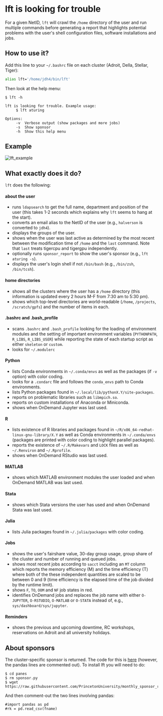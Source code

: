 # lft is looking for trouble

For a given NetID, `lft` will crawl the `/home` directory of the user and run multiple commands before generating a report that highlights potential problems with the user's shell configuration files, software installations and jobs.

## How to use it?

Add this line to your `~/.bashrc` file on each cluster (Adroit, Della, Stellar, Tiger):

```bash
alias lft='/home/jdh4/bin/lft'
```

Then look at the help menu:

```
$ lft -h

lft is looking for trouble. Example usage:
     $ lft aturing

Options:
     -v  Verbose output (show packages and more jobs)
     -s  Show sponsor
     -h  Show this help menu
```

## Example

![lft_example](https://tigress-web.princeton.edu/~jdh4/lft_example_report.png?123456)

## What exactly does it do?

`lft` does the following:

#### about the user
+ runs `ldapsearch` to get the full name, department and position of the user (this takes 1-2 seconds which explains why `lft` seems to hang at the start).
+ converts an email alias to the NetID of the user (e.g., `halverson` is converted to `jdh4`).
+ displays the groups of the user.
+ shows when the user was last active as determined by the most recent between the modification time of `/home` and the `last` command. Note that `last` treats tigercpu and tigergpu independently.
+ optionally runs `sponsor_report` to show the user's sponsor (e.g., `lft aturing -s`).
+ displays the user's login shell if not `/bin/bash` (e.g., `/bin/zsh`, `/bin/tcsh`).

#### home directories
+ shows all the clusters where the user has a `/home` directory (this information is updated every 2 hours M-F from 7:30 am to 5:30 pm).
+ shows which top-level directories are world-readable (`/home`, `/projects`, `/scratch/gpfs`) and the number of items in each.

#### .bashrc and .bash_profile
+ scans `.bashrc` and `.bash_profile` looking for the loading of environment modules and the setting of important environment variables (`PYTHONPATH`, `R_LIBS`, `R_LIBS_USER`) while reporting the state of each startup script as either `skeleton` or `custom`.
+ looks for `~/.modulerc`

#### Python
+ lists Conda environments in `~/.conda/envs` as well as the packages (if `-v` option) with color coding.
+ looks for a `.condarc` file and follows the `conda_envs` path to Conda environments.
+ lists Python packages found in `~/.local/lib/pythonX.Y/site-packages`.
+ reports on problematic libraries such as `libmpich.so`.
+ reports on custom installations of Anaconda or Miniconda.
+ shows when OnDemand Jupyter was last used.

#### R
+ lists existence of R libraries and packages found in `~/R/x86_64-redhat-linux-gnu-library/X.Y` as well as Conda environments in `~/.conda/envs` (packages are printed with color coding to highlight parallel packages).
+ reports the existence of `~/.R/Makevars` and `LOCK` files as well as `~/.Renviron` and `~/.Rprofile`.
+ shows when OnDemand RStudio was last used.

#### MATLAB
+ shows which MATLAB environment modules the user loaded and when OnDemand MATLAB was last used.

#### Stata
+ shows which Stata versions the user has used and when OnDemand Stata was last used.

#### Julia
+ lists Julia packages found in `~/.julia/packages` with color coding.

#### Jobs
+ shows the user's fairshare value, 30-day group usage, group share of the cluster and number of running and queued jobs.
+ shows most recent jobs according to `sacct` including an `MT` column which reports the memory efficiency (M) and the time efficiency (T) where both of the these independent quantities are scaled to be between 0 and 9 (time efficiency is the elapsed time of the job divided by the runtime limit).
+ shows `F`, `TO`, `OOM` and `NF` job states in red.
+ identifies OnDemand jobs and replaces the job name with either `O-JUPYTER`, `O-RSTUDIO`, `O-MATLAB` or `O-STATA` instead of, e.g., `sys/dashboard/sys/jupyter`.

#### Reminders
+ shows the previous and upcoming downtime, RC workshops, reservations on Adroit and all university holidays.

## About sponsors

The cluster-specific sponsor is returned. The code for this is [here](https://github.com/PrincetonUniversity/monthly_sponsor_reports/blob/main/sponsor.py) (however, the pandas lines are commented out). To install lft you will need to do:

```
$ cd panes
$ rm sponsor.py
$ wget https://raw.githubusercontent.com/PrincetonUniversity/monthly_sponsor_reports/main/sponsor.py
```

And then comment-out the two lines involving pandas:

```
#import pandas as pd
#rk = pd.read_csv(fname)
```
